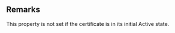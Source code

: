 ## Remarks  
 This property is not set if the certificate is in its initial             Active state.